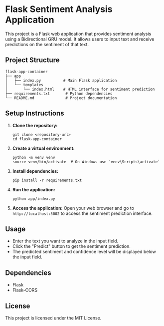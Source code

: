 # Flask Sentiment Analysis Application

This project is a Flask web application that provides sentiment analysis using a Bidirectional GRU model. It allows users to input text and receive predictions on the sentiment of that text.

## Project Structure

```
flask-app-container
├── app
│   ├── index.py          # Main Flask application
│   └── templates
│       └── index.html    # HTML interface for sentiment prediction
├── requirements.txt       # Python dependencies
└── README.md              # Project documentation
```

## Setup Instructions

1. **Clone the repository:**
   ```
   git clone <repository-url>
   cd flask-app-container
   ```

2. **Create a virtual environment:**
   ```
   python -m venv venv
   source venv/bin/activate  # On Windows use `venv\Scripts\activate`
   ```

3. **Install dependencies:**
   ```
   pip install -r requirements.txt
   ```

4. **Run the application:**
   ```
   python app/index.py
   ```

5. **Access the application:**
   Open your web browser and go to `http://localhost:5002` to access the sentiment prediction interface.

## Usage

- Enter the text you want to analyze in the input field.
- Click the "Predict" button to get the sentiment prediction.
- The predicted sentiment and confidence level will be displayed below the input field.

## Dependencies

- Flask
- Flask-CORS

## License

This project is licensed under the MIT License.